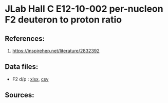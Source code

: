 # JLab Hall C E12-10-002 per-nucleon F2 deuteron to proton ratio

## References: 

1. https://inspirehep.net/literature/2832392

## Data files: 
  * F2 d/p     : [xlsx](../dataframe/10042.xlsx), [csv](../dataframe/csv/10042.csv)   


## Sources:



